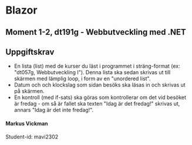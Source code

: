 # Blazor
## Moment 1-2, dt191g - Webbutveckling med .NET

## Uppgiftskrav
* En lista (list) med de kurser du läst i programmet i sträng-format (ex: "dt057g, Webbutveckling I"). Denna lista ska sedan skrivas ut till skärmen med lämplig loop, i form av en "unordered list".
* Datum och och klockslag som sidan besöks ska läsas in och skrivas ut på skärmen.
* En kontroll (med if-sats) ska göras som kontrollerar om det vid besöket är fredag - om så är fallet ska texten "Idag är det fredag!" skrivas ut, annars "Idag är det inte fredag!".

#### Markus Vickman 
Student-id: mavi2302
